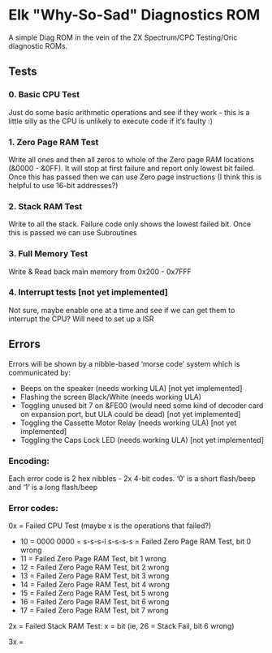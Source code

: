 # Elk "Why-So-Sad" Diagnostics ROM
A simple Diag ROM in the vein of the ZX Spectrum/CPC Testing/Oric diagnostic ROMs. 

## Tests

### 0. Basic CPU Test
Just do some basic arithmetic operations and see if they work - this is a little silly as the CPU is unlikely to execute code if it’s faulty :)

### 1. Zero Page RAM Test
Write all ones and then all zeros to whole of the Zero page RAM locations (&0000 - &0FF). It will stop at first failure and report only lowest bit failed.
Once this has passed then we can use Zero page instructions (I think this is helpful to use 16-bit addresses?)

### 2. Stack RAM Test
Write to all the stack. Failure code only shows the lowest failed bit.
Once this is passed we can use Subroutines

### 3. Full Memory Test
Write & Read back main memory from 0x200 - 0x7FFF

### 4. Interrupt tests [not yet implemented]
Not sure, maybe enable one at a time and see if we can get them to interrupt the CPU? Will need to set up a ISR


## Errors
Errors will be shown by a nibble-based ‘morse code’ system which is communicated by:

* Beeps on the speaker (needs working ULA) [not yet implemented]
* Flashing the screen Black/White (needs working ULA) 
* Toggling unused bit 7 on &FE00 (would need some kind of decoder card on expansion port, but ULA could be dead) [not yet implemented]
* Toggling the Cassette Motor Relay (needs working ULA) [not yet implemented]
* Toggling the Caps Lock LED (needs working ULA) [not yet implemented]

### Encoding:
Each error code is 2 hex nibbles - 2x 4-bit codes. ‘0’ is a short flash/beep and ‘1’ is a long flash/beep

### Error codes:
0x = Failed CPU Test (maybe x is the operations that failed?)

- 10 = 0000 0000 = s-s-s-l s-s-s-s = Failed Zero Page RAM Test, bit 0 wrong
- 11 = Failed Zero Page RAM Test, bit 1 wrong
- 12 = Failed Zero Page RAM Test, bit 2 wrong
- 13 = Failed Zero Page RAM Test, bit 3 wrong
- 14 = Failed Zero Page RAM Test, bit 4 wrong
- 15 = Failed Zero Page RAM Test, bit 5 wrong
- 16 = Failed Zero Page RAM Test, bit 6 wrong
- 17 = Failed Zero Page RAM Test, bit 7 wrong

2x = Failed Stack RAM Test: x = bit (ie, 26 = Stack Fail, bit 6 wrong)

3x = 

